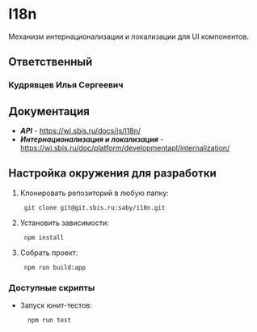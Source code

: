 # I18n
Механизм интернационализации и локализации для UI компонентов.

## Ответственный
### Кудрявцев Илья Сергеевич

## Документация
* ***API*** - https://wi.sbis.ru/docs/js/I18n/
* ***Интернационализация и локализация*** - https://wi.sbis.ru/doc/platform/developmentapl/internalization/

## Настройка окружения для разработки

1. Клонировать репозиторий в любую папку:

        git clone git@git.sbis.ru:saby/i18n.git

2. Установить зависимости:

        npm install

3. Собрать проект:

        npm run build:app
        
### Доступные скрипты

- Запуск юнит-тестов:

        npm run test


